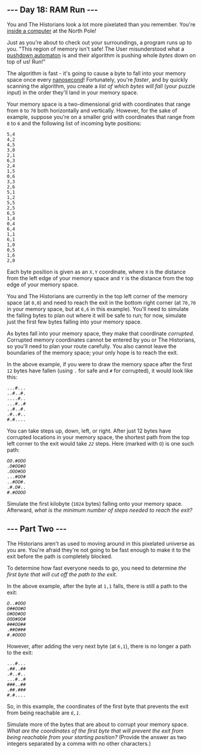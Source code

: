 <article class="day-desc"><h2>--- Day 18: RAM Run ---</h2><p>You and The Historians look a lot more pixelated than you remember. You're <a href="/2017/day/2">inside a computer</a> at the North Pole!</p>
<p>Just as you're about to check out your surroundings, a program runs up to you. "This region of memory isn't safe! The User misunderstood what a <a href="https://en.wikipedia.org/wiki/Pushdown_automaton" target="_blank">pushdown automaton</a> is and their algorithm is pushing whole <em>bytes</em> down on top of us! <span title="Pun intended.">Run</span>!"</p>
<p>The algorithm is fast - it's going to cause a byte to fall into your memory space once every <a href="https://www.youtube.com/watch?v=9eyFDBPk4Yw" target="_blank">nanosecond</a>! Fortunately, you're <em>faster</em>, and by quickly scanning the algorithm, you create a <em>list of which bytes will fall</em> (your puzzle input) in the order they'll land in your memory space.</p>
<p>Your memory space is a two-dimensional grid with coordinates that range from <code>0</code> to <code>70</code> both horizontally and vertically. However, for the sake of example, suppose you're on a smaller grid with coordinates that range from <code>0</code> to <code>6</code> and the following list of incoming byte positions:</p>
<pre><code>5,4
4,2
4,5
3,0
2,1
6,3
2,4
1,5
0,6
3,3
2,6
5,1
1,2
5,5
2,5
6,5
1,4
0,4
6,4
1,1
6,1
1,0
0,5
1,6
2,0
</code></pre>
<p>Each byte position is given as an <code>X,Y</code> coordinate, where <code>X</code> is the distance from the left edge of your memory space and <code>Y</code> is the distance from the top edge of your memory space.</p>
<p>You and The Historians are currently in the top left corner of the memory space (at <code>0,0</code>) and need to reach the exit in the bottom right corner (at <code>70,70</code> in your memory space, but at <code>6,6</code> in this example). You'll need to simulate the falling bytes to plan out where it will be safe to run; for now, simulate just the first few bytes falling into your memory space.</p>
<p>As bytes fall into your memory space, they make that coordinate <em>corrupted</em>. Corrupted memory coordinates cannot be entered by you or The Historians, so you'll need to plan your route carefully. You also cannot leave the boundaries of the memory space; your only hope is to reach the exit.</p>
<p>In the above example, if you were to draw the memory space after the first <code>12</code> bytes have fallen (using <code>.</code> for safe and <code>#</code> for corrupted), it would look like this:</p>
<pre><code>...#...
..#..#.
....#..
...#..#
..#..#.
.#..#..
#.#....
</code></pre>
<p>You can take steps up, down, left, or right. After just 12 bytes have corrupted locations in your memory space, the shortest path from the top left corner to the exit would take <code><em>22</em></code> steps. Here (marked with <code>O</code>) is one such path:</p>
<pre><code><em>O</em><em>O</em>.#<em>O</em><em>O</em><em>O</em>
.<em>O</em>#<em>O</em><em>O</em>#<em>O</em>
.<em>O</em><em>O</em><em>O</em>#<em>O</em><em>O</em>
...#<em>O</em><em>O</em>#
..#<em>O</em><em>O</em>#.
.#.<em>O</em>#..
#.#<em>O</em><em>O</em><em>O</em><em>O</em>
</code></pre>
<p>Simulate the first kilobyte (<code>1024</code> bytes) falling onto your memory space. Afterward, <em>what is the minimum number of steps needed to reach the exit?</em></p>
</article>
<article class="day-desc"><h2 id="part2">--- Part Two ---</h2><p>The Historians aren't as used to moving around in this pixelated universe as you are. You're afraid they're not going to be fast enough to make it to the exit before the path is completely blocked.</p>
<p>To determine how fast everyone needs to go, you need to determine <em>the first byte that will cut off the path to the exit</em>.</p>
<p>In the above example, after the byte at <code>1,1</code> falls, there is still a path to the exit:</p>
<pre><code><em>O</em>..#<em>O</em><em>O</em><em>O</em>
<em>O</em>##<em>O</em><em>O</em>#<em>O</em>
<em>O</em>#<em>O</em><em>O</em>#<em>O</em><em>O</em>
<em>O</em><em>O</em><em>O</em>#<em>O</em><em>O</em>#
###<em>O</em><em>O</em>##
.##<em>O</em>###
#.#<em>O</em><em>O</em><em>O</em><em>O</em>
</code></pre>
<p>However, after adding the very next byte (at <code>6,1</code>), there is no longer a path to the exit:</p>
<pre><code>...#...
.##..#<em>#</em>
.#..#..
...#..#
###..##
.##.###
#.#....
</code></pre>
<p>So, in this example, the coordinates of the first byte that prevents the exit from being reachable are <code><em>6,1</em></code>.</p>
<p>Simulate more of the bytes that are about to corrupt your memory space. <em>What are the coordinates of the first byte that will prevent the exit from being reachable from your starting position?</em> (Provide the answer as two integers separated by a comma with no other characters.)</p>
</article>
